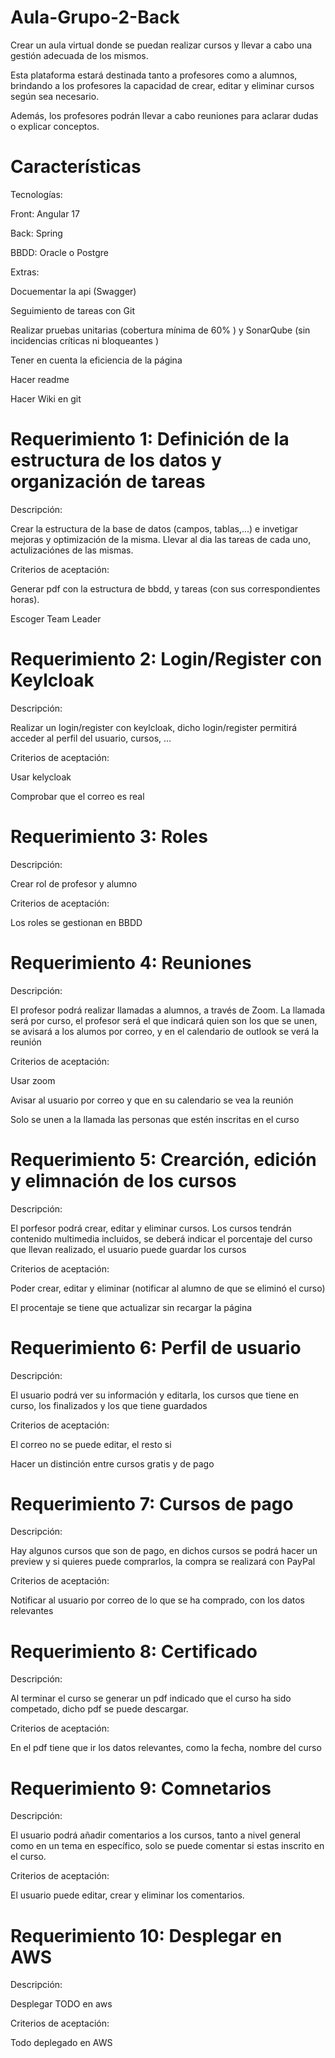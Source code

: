 # Aula-Grupo-2-Back

Crear un aula virtual donde se puedan realizar cursos y llevar a cabo una gestión adecuada de los mismos.​

Esta plataforma estará destinada tanto a profesores como a alumnos, brindando a los profesores la capacidad de crear, editar y eliminar cursos según sea necesario.​

Además, los profesores podrán llevar a cabo reuniones para aclarar dudas o explicar conceptos.​

# Características

Tecnologías:​

Front: Angular 17​

Back: Spring​

BBDD: Oracle o Postgre​

Extras:​

Docuementar la api (Swagger) ​

Seguimiento de tareas con Git ​

Realizar pruebas unitarias (cobertura mínima de 60% ) y SonarQube (sin incidencias críticas ni bloqueantes )​

Tener en cuenta la eficiencia de la página​

Hacer readme​

Hacer Wiki en git ​

# Requerimiento 1: Definición de la estructura de los datos y organización de tareas ​

Descripción:​

Crear la estructura de la base de datos (campos, tablas,...) e invetigar mejoras y optimización de la misma. Llevar al dia las tareas de cada uno, actulizaciónes de las mismas.​

Criterios de aceptación:​

Generar pdf con la estructura de bbdd, y tareas (con sus correspondientes horas).​

Escoger Team Leader​

# Requerimiento 2: Login/Register con Keylcloak​

Descripción:​

Realizar un login/register con keylcloak, dicho login/register permitirá acceder al perfil del usuario, cursos, … ​

Criterios de aceptación:​

Usar kelycloak​

Comprobar que el correo es real​

# Requerimiento 3: Roles​

Descripción:​

Crear rol de profesor y alumno​

Criterios de aceptación:​

Los roles se gestionan en BBDD

# Requerimiento 4: Reuniones​

Descripción:​

El profesor podrá realizar llamadas a alumnos, a través de Zoom. La llamada será por curso, el profesor será el que indicará quien son los que se unen, se avisará a los alumos por correo, y en el calendario de outlook se verá la reunión ​

Criterios de aceptación:​

Usar zoom​

Avisar al usuario por correo y que en su calendario se vea la reunión​

Solo se unen a la llamada las personas que estén inscritas en el curso 

# Requerimiento 5: Crearción, edición y elimnación de los cursos​

Descripción:​

El porfesor podrá crear, editar y eliminar cursos. Los cursos tendrán contenido multimedia incluidos, se deberá indicar el porcentaje del curso que llevan realizado, el usuario puede guardar los cursos​

Criterios de aceptación:​

Poder crear, editar y eliminar (notificar al alumno de que se eliminó el curso)​

El procentaje se tiene que actualizar sin recargar la página ​

# Requerimiento 6: Perfil de usuario​

Descripción:​

El usuario podrá ver su información y editarla, los cursos que tiene en curso, los finalizados y los que tiene guardados​

Criterios de aceptación:​

El correo no se puede editar, el resto si​

Hacer un distinción entre cursos gratis y de pago​

# Requerimiento 7: Cursos de pago​

Descripción:​

Hay algunos cursos que son de pago, en dichos cursos se podrá hacer un preview y si quieres puede comprarlos, la compra se realizará con PayPal​

Criterios de aceptación:​

Notificar al usuario por correo de lo que se ha comprado, con los datos relevantes​

# Requerimiento 8: Certificado​

Descripción:​

Al terminar el curso se generar un pdf indicado que el curso ha sido competado, dicho pdf se puede descargar.​

Criterios de aceptación:​

En el pdf tiene que ir los datos relevantes, como la fecha, nombre del curso 

# Requerimiento 9: Comnetarios​

Descripción:​

El usuario podrá añadir comentarios a los cursos, tanto a nivel general como en un tema en específico, solo se puede comentar si estas inscrito en el curso.​

Criterios de aceptación:​

El usuario puede editar, crear y eliminar los comentarios.​

# Requerimiento 10: Desplegar en AWS​

Descripción:​

Desplegar TODO en aws​

Criterios de aceptación:​

Todo deplegado en AWS​